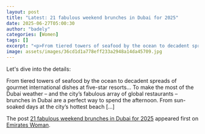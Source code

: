 ```yaml
---
layout: post
title: "Latest: 21 fabulous weekend brunches in Dubai for 2025"
date: 2025-06-27T05:00:30
author: "badely"
categories: [Women]
tags: []
excerpt: "<p>From tiered towers of seafood by the ocean to decadent spreads of gourmet international dishes at five-star resorts&#8230; To make the most of the "
image: assets/images/36cd1d1a778eff233a2948a14da45709.jpg
---
```


Let's dive into the details: <p>From tiered towers of seafood by the ocean to decadent spreads of gourmet international dishes at five-star resorts&#8230; To make the most of the Dubai weather &#8211; and the city&#8217;s fabulous array of global restaurants &#8211; brunches in Dubai are a perfect way to spend the afternoon. From sun-soaked days at the city&#8217;s hottest beach [&#8230;]</p>
<p>The post <a href="https://emirateswoman.com/best-brunches-in-dubai-2025/" rel="nofollow">21 fabulous weekend brunches in Dubai for 2025</a> appeared first on <a href="https://emirateswoman.com" rel="nofollow">Emirates Woman</a>.</p>

